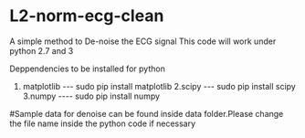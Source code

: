 # L2-norm-ecg-clean
A simple method to De-noise the ECG signal
This code will work under python 2.7 and 3

Deppendencies to be installed for python

1. matplotlib --- sudo pip install matplotlib
2.scipy --- sudo pip install scipy
3.numpy ---- sudo pip install numpy

#Sample data for denoise can be found inside data folder.Please change the file name inside the python code if necessary

